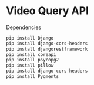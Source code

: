 # Video Query API

Dependencies

```bash
pip install Django
pip install django-cors-headers
pip install djangorestframework
pip install coreapi
pip install psycopg2
pip install pillow
pip install django-cors-headers
pip install Pygments
```

